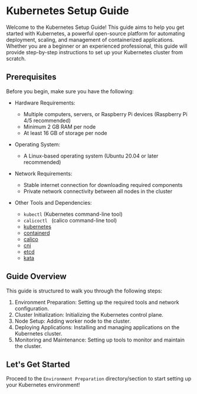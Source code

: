 Kubernetes Setup Guide
======================

Welcome to the Kubernetes Setup Guide! This guide aims to help you get started with Kubernetes, a powerful open-source platform for automating deployment, scaling, and management of containerized applications. Whether you are a beginner or an experienced professional, this guide will provide step-by-step instructions to set up your Kubernetes cluster from scratch.

Prerequisites
-------------

Before you begin, make sure you have the following:

-   Hardware Requirements:

    -   Multiple computers, servers, or Raspberry Pi devices (Raspberry Pi 4/5 recommended)
    -   Minimum 2 GB RAM per node
    -   At least 16 GB of storage per node
-   Operating System:

    -   A Linux-based operating system (Ubuntu 20.04 or later recommended)
-   Network Requirements:

    -   Stable internet connection for downloading required components
    -   Private network connectivity between all nodes in the cluster
-   Other Tools and Dependencies:

    -   `kubectl` (Kubernetes command-line tool)
    -   `calicoctl ` (calico command-line tool)
    -   [kubernetes](https://github.com/kubernetes/kubernetes) 
    -   [containerd](https://github.com/containerd/containerd) 
    -   [calico](https://github.com/projectcalico) 
    -   [cni](https://github.com/containernetworking/cni) 
    -   [etcd](https://github.com/etcd-io/etcd) 
    -   [kata](https://github.com/kata-containers)

Guide Overview
--------------

This guide is structured to walk you through the following steps:

1.  Environment Preparation: Setting up the required tools and network configuration.
2.  Cluster Initialization: Initializing the Kubernetes control plane.
3.  Node Setup: Adding worker node to the cluster.
4.  Deploying Applications: Installing and managing applications on the Kubernetes cluster.
5.  Monitoring and Maintenance: Setting up tools to monitor and maintain the cluster.

Let's Get Started
-----------------

Proceed to the `Environment Preparation` directory/section to start setting up your Kubernetes environment!